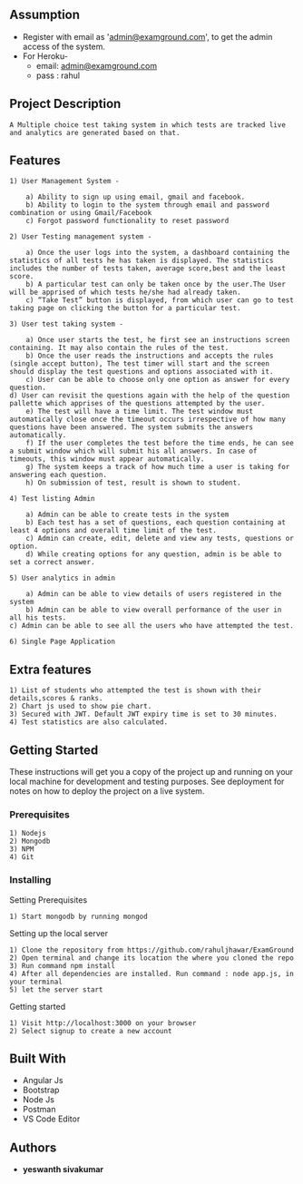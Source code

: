 

## Assumption

* Register with email as 'admin@examground.com', to get the admin access of the system.
* For Heroku-
     * email: admin@examground.com
     * pass : rahul


## Project Description

```
A Multiple choice test taking system in which tests are tracked live and analytics are generated based on that. 

```

## Features
	
	1) User Management System -

		a) Ability to sign up using email, gmail and facebook.
		b) Ability to login to the system through email and password combination or using Gmail/Facebook
		c) Forgot password functionality to reset password

	2) User Testing management system -

		a) Once the user logs into the system, a dashboard containing the statistics of all tests he has taken is displayed. The statistics includes the number of tests taken, average score,best and the least score.
		b) A particular test can only be taken once by the user.The User will be apprised of which tests he/she had already taken. 
		c) “Take Test” button is displayed, from which user can go to test taking page on clicking the button for a particular test.

	3) User test taking system -

		a) Once user starts the test, he first see an instructions screen containing. It may also contain the rules of the test.
		b) Once the user reads the instructions and accepts the rules (single accept button), The test timer will start and the screen should display the test questions and options associated with it.
		c) User can be able to choose only one option as answer for every question.
    d) User can revisit the questions again with the help of the question pallette which apprises of the questions attempted by the user.
		e) The test will have a time limit. The test window must automatically close once the timeout occurs irrespective of how many questions have been answered. The system submits the answers automatically.
		f) If the user completes the test before the time ends, he can see a submit window which will submit his all answers. In case of timeouts, this window must appear automatically.
		g) The system keeps a track of how much time a user is taking for answering each question. 
		h) On submission of test, result is shown to student. 

	4) Test listing Admin

		a) Admin can be able to create tests in the system
		b) Each test has a set of questions, each question containing at least 4 options and overall time limit of the test. 
		c) Admin can create, edit, delete and view any tests, questions or option.
		d) While creating options for any question, admin is be able to set a correct answer. 

	5) User analytics in admin

		a) Admin can be able to view details of users registered in the system
		b) Admin can be able to view overall performance of the user in all his tests.
    c) Admin can be able to see all the users who have attempted the test.

	6) Single Page Application
	
## Extra features

	1) List of students who attempted the test is shown with their details,scores & ranks.
	2) Chart js used to show pie chart.
	3) Secured with JWT. Default JWT expiry time is set to 30 minutes.
	4) Test statistics are also calculated.
	

## Getting Started

These instructions will get you a copy of the project up and running on your local machine for development and testing purposes. See deployment for notes on how to deploy the project on a live system.

### Prerequisites

	1) Nodejs
	2) Mongodb
	3) NPM
	4) Git

### Installing

Setting Prerequisites

```
1) Start mongodb by running mongod

```

Setting up the local server

```
1) Clone the repository from https://github.com/rahuljhawar/ExamGround
2) Open terminal and change its location the where you cloned the repo
3) Run command npm install
4) After all dependencies are installed. Run command : node app.js, in your terminal
5) let the server start
```

Getting started

```
1) Visit http://localhost:3000 on your browser
2) Select signup to create a new account

```

## Built With

* Angular Js
* Bootstrap
* Node Js
* Postman
* VS Code Editor


## Authors

* **yeswanth sivakumar** 
